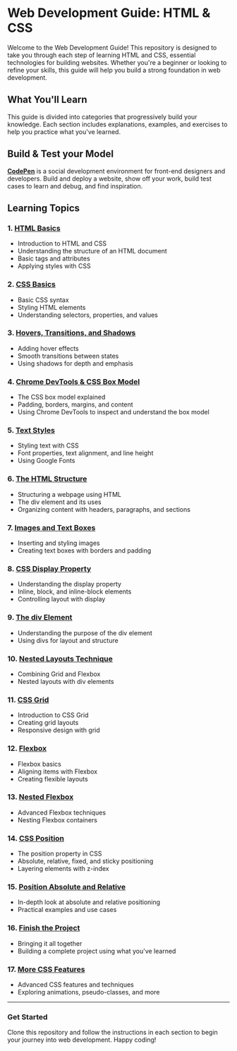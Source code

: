 # Web Development Guide: HTML & CSS

Welcome to the Web Development Guide! This repository is designed to take you through each step of learning HTML and CSS, essential technologies for building websites. Whether you're a beginner or looking to refine your skills, this guide will help you build a strong foundation in web development.

## What You'll Learn

This guide is divided into categories that progressively build your knowledge. Each section includes explanations, examples, and exercises to help you practice what you've learned.

## Build & Test your Model

[**CodePen**](https://codepen.io/) is a social development environment for front-end designers and developers. Build and deploy a website, show off your work, build test cases to learn and debug, and find inspiration.

## Learning Topics

### 1. [HTML Basics](https://www.youtube.com/watch?v=G3e-cpL7ofc&t=62s)
   - Introduction to HTML and CSS
   - Understanding the structure of an HTML document
   - Basic tags and attributes
   - Applying styles with CSS

### 2. [CSS Basics](https://www.youtube.com/watch?v=G3e-cpL7ofc&t=1062s)
   - Basic CSS syntax
   - Styling HTML elements
   - Understanding selectors, properties, and values

### 3. [Hovers, Transitions, and Shadows](https://www.youtube.com/watch?v=G3e-cpL7ofc&t=2679s)
   - Adding hover effects
   - Smooth transitions between states
   - Using shadows for depth and emphasis

### 4. [Chrome DevTools & CSS Box Model](https://www.youtube.com/watch?v=G3e-cpL7ofc&t=3790s)
   - The CSS box model explained
   - Padding, borders, margins, and content
   - Using Chrome DevTools to inspect and understand the box model

### 5. [Text Styles](https://www.youtube.com/watch?v=G3e-cpL7ofc&t=4650s)
   - Styling text with CSS
   - Font properties, text alignment, and line height
   - Using Google Fonts

### 6. [The HTML Structure](https://www.youtube.com/watch?v=G3e-cpL7ofc&t=6738s)
   - Structuring a webpage using HTML
   - The div element and its uses
   - Organizing content with headers, paragraphs, and sections

### 7. [Images and Text Boxes](https://www.youtube.com/watch?v=G3e-cpL7ofc&t=7868s)
   - Inserting and styling images
   - Creating text boxes with borders and padding

### 8. [CSS Display Property](https://www.youtube.com/watch?v=G3e-cpL7ofc&t=8742s)
   - Understanding the display property
   - Inline, block, and inline-block elements
   - Controlling layout with display

### 9. [The div Element](https://www.youtube.com/watch?v=G3e-cpL7ofc&t=9298s)
   - Understanding the purpose of the div element
   - Using divs for layout and structure

### 10. [Nested Layouts Technique](https://www.youtube.com/watch?v=G3e-cpL7ofc&t=10015s)
   - Combining Grid and Flexbox
   - Nested layouts with div elements

### 11. [CSS Grid](https://www.youtube.com/watch?v=G3e-cpL7ofc&t=11818s)
   - Introduction to CSS Grid
   - Creating grid layouts
   - Responsive design with grid

### 12. [Flexbox](https://www.youtube.com/watch?v=G3e-cpL7ofc&t=13438s)
   - Flexbox basics
   - Aligning items with Flexbox
   - Creating flexible layouts

### 13. [Nested Flexbox](https://www.youtube.com/watch?v=G3e-cpL7ofc&t=15321s)
   - Advanced Flexbox techniques
   - Nesting Flexbox containers

### 14. [CSS Position](https://www.youtube.com/watch?v=G3e-cpL7ofc&t=17076s)
   - The position property in CSS
   - Absolute, relative, fixed, and sticky positioning
   - Layering elements with z-index

### 15. [Position Absolute and Relative](https://www.youtube.com/watch?v=G3e-cpL7ofc&t=18434s)
   - In-depth look at absolute and relative positioning
   - Practical examples and use cases

### 16. [Finish the Project](https://www.youtube.com/watch?v=G3e-cpL7ofc&t=20029s)
   - Bringing it all together
   - Building a complete project using what you've learned

### 17. [More CSS Features](https://www.youtube.com/watch?v=G3e-cpL7ofc&t=22066s)
   - Advanced CSS features and techniques
   - Exploring animations, pseudo-classes, and more

---

### Get Started

Clone this repository and follow the instructions in each section to begin your journey into web development. Happy coding!

